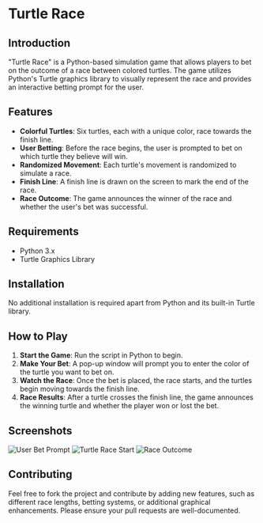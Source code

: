 # Turtle Race

## Introduction
"Turtle Race" is a Python-based simulation game that allows players to bet on the outcome of a race between colored turtles. The game utilizes Python's Turtle graphics library to visually represent the race and provides an interactive betting prompt for the user.

## Features
- **Colorful Turtles**: Six turtles, each with a unique color, race towards the finish line.
- **User Betting**: Before the race begins, the user is prompted to bet on which turtle they believe will win.
- **Randomized Movement**: Each turtle's movement is randomized to simulate a race.
- **Finish Line**: A finish line is drawn on the screen to mark the end of the race.
- **Race Outcome**: The game announces the winner of the race and whether the user's bet was successful.

## Requirements
- Python 3.x
- Turtle Graphics Library

## Installation
No additional installation is required apart from Python and its built-in Turtle library.

## How to Play
1. **Start the Game**: Run the script in Python to begin.
2. **Make Your Bet**: A pop-up window will prompt you to enter the color of the turtle you want to bet on.
3. **Watch the Race**: Once the bet is placed, the race starts, and the turtles begin moving towards the finish line.
4. **Race Results**: After a turtle crosses the finish line, the game announces the winning turtle and whether the player won or lost the bet.

## Screenshots
![User Bet Prompt](/screenshots/prompt.png)
![Turtle Race Start](/screenshots/race.png)
![Race Outcome](/screenshots/outcome.png)

## Contributing
Feel free to fork the project and contribute by adding new features, such as different race lengths, betting systems, or additional graphical enhancements. Please ensure your pull requests are well-documented.
